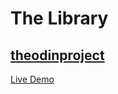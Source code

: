 # The Library

## [theodinproject](https://www.theodinproject.com/)

[Live Demo](https://tarekvisch.github.io/odin-library-project/)